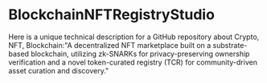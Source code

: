# BlockchainNFTRegistryStudio
Here is a unique technical description for a GitHub repository about Crypto, NFT, Blockchain:"A decentralized NFT marketplace built on a substrate-based blockchain, utilizing zk-SNARKs for privacy-preserving ownership verification and a novel token-curated registry (TCR) for community-driven asset curation and discovery."
